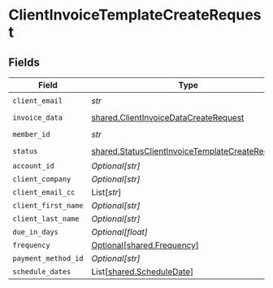 # ClientInvoiceTemplateCreateRequest


## Fields

| Field                                                                                                              | Type                                                                                                               | Required                                                                                                           | Description                                                                                                        |
| ------------------------------------------------------------------------------------------------------------------ | ------------------------------------------------------------------------------------------------------------------ | ------------------------------------------------------------------------------------------------------------------ | ------------------------------------------------------------------------------------------------------------------ |
| `client_email`                                                                                                     | *str*                                                                                                              | :heavy_check_mark:                                                                                                 | N/A                                                                                                                |
| `invoice_data`                                                                                                     | [shared.ClientInvoiceDataCreateRequest](../../models/shared/clientinvoicedatacreaterequest.md)                     | :heavy_check_mark:                                                                                                 | N/A                                                                                                                |
| `member_id`                                                                                                        | *str*                                                                                                              | :heavy_check_mark:                                                                                                 | N/A                                                                                                                |
| `status`                                                                                                           | [shared.StatusClientInvoiceTemplateCreateRequest](../../models/shared/statusclientinvoicetemplatecreaterequest.md) | :heavy_check_mark:                                                                                                 | N/A                                                                                                                |
| `account_id`                                                                                                       | *Optional[str]*                                                                                                    | :heavy_minus_sign:                                                                                                 | N/A                                                                                                                |
| `client_company`                                                                                                   | *Optional[str]*                                                                                                    | :heavy_minus_sign:                                                                                                 | N/A                                                                                                                |
| `client_email_cc`                                                                                                  | List[*str*]                                                                                                        | :heavy_minus_sign:                                                                                                 | N/A                                                                                                                |
| `client_first_name`                                                                                                | *Optional[str]*                                                                                                    | :heavy_minus_sign:                                                                                                 | N/A                                                                                                                |
| `client_last_name`                                                                                                 | *Optional[str]*                                                                                                    | :heavy_minus_sign:                                                                                                 | N/A                                                                                                                |
| `due_in_days`                                                                                                      | *Optional[float]*                                                                                                  | :heavy_minus_sign:                                                                                                 | N/A                                                                                                                |
| `frequency`                                                                                                        | [Optional[shared.Frequency]](../../models/shared/frequency.md)                                                     | :heavy_minus_sign:                                                                                                 | N/A                                                                                                                |
| `payment_method_id`                                                                                                | *Optional[str]*                                                                                                    | :heavy_minus_sign:                                                                                                 | N/A                                                                                                                |
| `schedule_dates`                                                                                                   | List[[shared.ScheduleDate](../../models/shared/scheduledate.md)]                                                   | :heavy_minus_sign:                                                                                                 | N/A                                                                                                                |